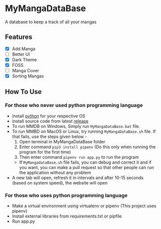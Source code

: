# MyMangaDataBase

A database to keep a track of all your mangas

## Features

- [x] Add Manga
- [ ] Better UI
- [x] Dark Theme
- [x] FOSS
- [ ] Manga Cover
- [x] Sorting Mangas

## How To Use

### For those who never used python programming language

- Install [python](https://www.python.org/downloads/release/python-3108/) for your respective OS
- Install source code from latest [release](https://github.com/EdwinRodger/MyMangaDataBase/releases/latest)
- To run MMDB on Windows, Simply run `MyMangaDataBase.bat` file.
- To run MMBD on MacOS or Linux, try running `MyMangaDataBase.sh` file. If that fails, use the steps given below -
  1. Open terminal in MyMangaDataBase folder
  2. Enter command `pip3 install pipenv` (Do this only when running the program for the first time)
  3. Then enter command `pipenv run app.py` to run the program
  - If `MyMangadataBase.sh` file fails, you can debug and correct it and if you want, you can make a pull request so that other people can run the application without any problem
- A new tab will open, refresh it in intervals and after 10-15 seconds (based on system speed), the website will open

### For those who uses python programming language

- Make a virtual environment using virtualenv or pipenv (This project uses pipenv)
- Install external libraries from requirements.txt or pipfile
- Run app.py
